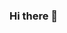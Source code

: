 ### Hi there 👋

<!--
**Cmandwe-iTech/Cmandwe-iTech** is a ✨ _special_ ✨ repository because its `README.md` (this file) appears on your GitHub profile.

Here are some ideas to get you started:

- 🔭 I’m currently working on Real-Estate Web Application
- 🌱 I’m currently learning MERN Stack, HTML, ReactJS, NodeJs, MongoDB, Redux
- 👯 I’m looking to collaborate on https://github.com/Cmandwe-iTech
- 💬 Ask me about MERN Stack Development
- 📫 How to reach me: mandwec12@gmail.com
-->
